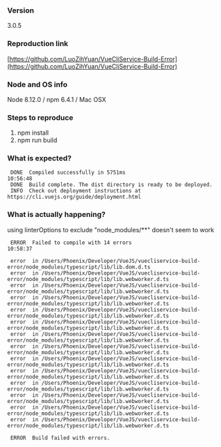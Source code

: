 ### Version
3.0.5

### Reproduction link
[https://github.com/LuoZihYuan/VueCliService-Build-Error](https://github.com/LuoZihYuan/VueCliService-Build-Error)



### Node and OS info
Node 8.12.0 / npm 6.4.1 / Mac OSX

### Steps to reproduce
1. npm install
2. npm run build

### What is expected?
```
 DONE  Compiled successfully in 5751ms                                                                                               10:56:48
 DONE  Build complete. The dist directory is ready to be deployed.
 INFO  Check out deployment instructions at https://cli.vuejs.org/guide/deployment.html
```

### What is actually happening?
using linterOptions to exclude "node_modules/**" doesn't seem to work

```
 ERROR  Failed to compile with 14 errors                                                                                             10:58:37

 error  in /Users/Phoenix/Developer/VueJS/vuecliservice-build-error/node_modules/typescript/lib/lib.dom.d.ts
 error  in /Users/Phoenix/Developer/VueJS/vuecliservice-build-error/node_modules/typescript/lib/lib.webworker.d.ts
 error  in /Users/Phoenix/Developer/VueJS/vuecliservice-build-error/node_modules/typescript/lib/lib.webworker.d.ts
 error  in /Users/Phoenix/Developer/VueJS/vuecliservice-build-error/node_modules/typescript/lib/lib.webworker.d.ts
 error  in /Users/Phoenix/Developer/VueJS/vuecliservice-build-error/node_modules/typescript/lib/lib.webworker.d.ts
 error  in /Users/Phoenix/Developer/VueJS/vuecliservice-build-error/node_modules/typescript/lib/lib.webworker.d.ts
 error  in /Users/Phoenix/Developer/VueJS/vuecliservice-build-error/node_modules/typescript/lib/lib.webworker.d.ts
 error  in /Users/Phoenix/Developer/VueJS/vuecliservice-build-error/node_modules/typescript/lib/lib.webworker.d.ts
 error  in /Users/Phoenix/Developer/VueJS/vuecliservice-build-error/node_modules/typescript/lib/lib.webworker.d.ts
 error  in /Users/Phoenix/Developer/VueJS/vuecliservice-build-error/node_modules/typescript/lib/lib.webworker.d.ts
 error  in /Users/Phoenix/Developer/VueJS/vuecliservice-build-error/node_modules/typescript/lib/lib.webworker.d.ts
 error  in /Users/Phoenix/Developer/VueJS/vuecliservice-build-error/node_modules/typescript/lib/lib.webworker.d.ts
 error  in /Users/Phoenix/Developer/VueJS/vuecliservice-build-error/node_modules/typescript/lib/lib.webworker.d.ts
 error  in /Users/Phoenix/Developer/VueJS/vuecliservice-build-error/node_modules/typescript/lib/lib.webworker.d.ts

 ERROR  Build failed with errors.
```

<!-- generated by vue-issues. DO NOT REMOVE -->
